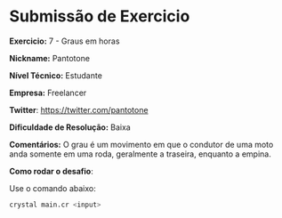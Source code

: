 # Submissão de Exercicio

**Exercicio:** 7 - Graus em horas

**Nickname:** Pantotone

**Nível Técnico:** Estudante

**Empresa:** Freelancer

**Twitter**: https://twitter.com/pantotone

**Dificuldade de Resolução:** Baixa

**Comentários:** O grau é um movimento em que o condutor de uma moto anda somente em uma roda, geralmente a traseira, enquanto a empina.

**Como rodar o desafio**: 

Use o comando abaixo: 
```bash
crystal main.cr <input>
```